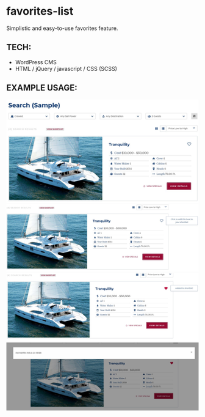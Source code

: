 # favorites-list
Simplistic and easy-to-use favorites feature.

## TECH:
- WordPress CMS
- HTML / jQuery / javascript / CSS (SCSS)

## EXAMPLE USAGE:
<img src='assets\Unchecked.jpg' alt='fav-ss' width='800px' />
<img src='assets\hover.jpg' alt='fav-ss' width='800px' />
<img src='assets\checked.jpg' alt='fav-ss' width='800px' />
<img src='assets\modal.jpg' alt='fav-ss' width='800px' />
